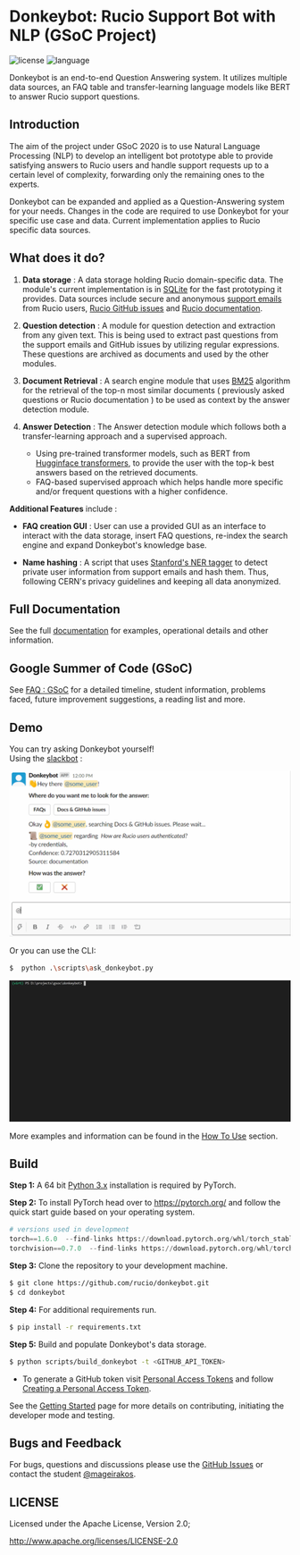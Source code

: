 # Donkeybot: Rucio Support Bot with NLP (GSoC Project)

![license](https://img.shields.io/badge/License-Apache%202-blue.svg)
![language](https://img.shields.io/badge/python-3.x-green.svg)

Donkeybot is an end-to-end Question Answering system. It utilizes multiple data sources, an FAQ table and transfer-learning language models like BERT to answer Rucio support questions.

## Introduction

The aim of the project under GSoC 2020 is to use Natural Language Processing (NLP) to develop an intelligent bot prototype able to provide satisfying answers to Rucio users and handle support requests up to a certain level of complexity, forwarding only the remaining ones to the experts.

Donkeybot can be expanded and applied as a Question-Answering system for your needs. Changes in the code are required to use Donkeybot for your specific use case and data. Current implementation applies to Rucio specific data sources.

## What does it do?

1) **Data storage** : A data storage holding Rucio domain-specific data. The module's current implementation is in [SQLite](https://www.sqlite.org/index.html) for the fast prototyping it provides. Data sources include secure and anonymous [support emails](https://rucio.cern.ch/contact.html) from Rucio users, [Rucio GitHub issues](https://github.com/rucio/rucio/issues) and [Rucio documentation](https://rucio.readthedocs.io/en/latest/).
   
2) **Question detection** : A module for question detection and extraction from any given text. This is being used to extract past questions from the support emails and GitHub issues by utilizing regular expressions. These questions are archived as documents and used by the other modules.
   
3) **Document Retrieval** : A search engine module that uses [BM25](https://en.wikipedia.org/wiki/Okapi_BM25) algorithm for the retrieval of the top-n most similar documents ( previously asked questions or Rucio documentation ) to be used as context by the answer detection module.
   
4) **Answer Detection** : The Answer detection module which follows both a transfer-learning approach and a supervised approach. 
   - Using pre-trained transformer models, such as BERT from [Hugginface transformers](https://github.com/huggingface/transformers), to provide the user with the top-k best answers based on the retrieved documents. 
   - FAQ-based supervised approach which helps handle more specific and/or frequent questions with a higher confidence.

**Additional Features** include :

-  **FAQ creation GUI** : User can use a provided GUI as an interface to interact with the data storage, insert FAQ questions, re-index the search engine and expand Donkeybot's knowledge base.

-  **Name hashing** : A script that uses [Stanford's NER tagger](https://nlp.stanford.edu/software/CRF-NER.html) to detect private user information from support emails and hash them. Thus, following CERN's privacy guidelines and keeping all data anonymized. 

## Full Documentation

See the full [documentation](https://github.com/rucio/donkeybot/tree/master/docs) for examples, operational details and other information.

## Google Summer of Code (GSoC)

See [FAQ : GSoC](./docs/faq_gsoc.md) for a detailed timeline, student information, problems faced, future improvement suggestions, a reading list and more.

## Demo 

You can try asking Donkeybot yourself!   
Using the [slackbot](./docs/slackbot.md) : 

![slackbot_demo](./docs/img/slackbot_demo.gif)

Or you can use the CLI:

``` bash
$  python .\scripts\ask_donkeybot.py
```

![demo](./docs/img/demo.gif)

More examples and information can be found in the [How To Use](./docs/how_to_use.md) section.

## Build

**Step 1:**  A 64 bit [Python 3.x](https://www.python.org/downloads/windows/) installation is required by PyTorch.
   
**Step 2:** To install PyTorch head over to https://pytorch.org/ and follow the quick start guide based on your operating system.  
``` python
# versions used in development 
torch==1.6.0  --find-links https://download.pytorch.org/whl/torch_stable.html
torchvision==0.7.0  --find-links https://download.pytorch.org/whl/torch_stable.html
```

**Step 3:** Clone the repository to your development machine. 
``` bash
$ git clone https://github.com/rucio/donkeybot.git
$ cd donkeybot
```

**Step 4:** For additional requirements run. 
``` bash
$ pip install -r requirements.txt
``` 
    
**Step 5:** Build and populate Donkeybot's data storage. 
``` bash
$ python scripts/build_donkeybot -t <GITHUB_API_TOKEN>
```
- To generate a GitHub token visit [Personal Access Tokens](https://github.com/settings/tokens) and follow [Creating a Personal Access Token](https://docs.github.com/en/github/authenticating-to-github/creating-a-personal-access-token).


See the [Getting Started](./docs/getting_started.md) page for more details on contributing, initiating the developer mode and testing.

## Bugs and Feedback

For bugs, questions and discussions please use the [GitHub Issues](https://github.com/rucio/donkeybot/issues) or contact the student [@mageirakos](https://github.com/mageirakos).

 
## LICENSE

Licensed under the Apache License, Version 2.0;

<http://www.apache.org/licenses/LICENSE-2.0>
